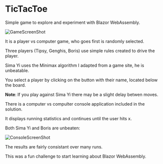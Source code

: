 # TicTacToe

Simple game to explore and experiment with Blazor WebAssembly.

![GameScreenShot](https://github.com/daharper/TicTacToe/assets/2164086/9313a024-9827-45bb-bcac-8be3ce78cbfc)

It is a player vs computer game, who goes first is randomly selected.

Three players (Tipsy, Genghis, Boris) use simple rules created to drive the player.

Sima Yi uses the Minimax algorithm I adapted from a game site, he is unbeatable.

You select a player by clicking on the button with their name, located below the board.

**Note**: If you play against Sima Yi there may be a slight delay betwen moves.

There is a computer vs compulter console application included in the solution.

It displays running statistics and continues until the user hits x.

Both Sima Yi and Boris are unbeaten:

![ConsoleScreenShot](https://github.com/daharper/TicTacToe/assets/2164086/a9c28cfc-0c18-4494-bf5f-902884986fa7)

The results are fairly consistant over many runs.

This was a fun challenge to start learning about Blazor WebAssembly.
